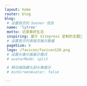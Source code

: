 ```yaml
---
layout: home
router: blog
blog:
 # 设置首页的 banner 信息
 name: 'lytree'
 motto: 记录美好生活
 inspiring: 基于 Vitepress 定制的主题🎨
 # 设置首页列表每页展示数量
 pageSize: 6
 logo: /favicon/favicon128.png
 # 设置头像分离展示模式
 # avatarMode: split

 # 移动端隐藏头部头像展示
 # minScreenAvatar: false

---
```


